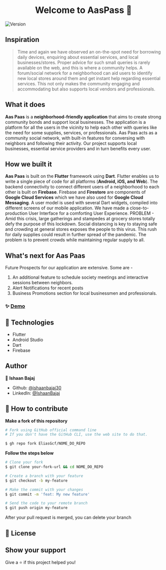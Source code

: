 <h1 align="center">Welcome to AasPass 👋</h1>
<p>
  <img alt="Version" src="https://img.shields.io/badge/version-0.2-blue.svg?cacheSeconds=2592000" />
</p>


## Inspiration
> Time and again we have observed an on-the-spot need for borrowing daily devices, enquiring about essential services, and local businesses/stores. Proper advice for such small queries is rarely available on the web, and this is where a community helps. A forum/social network for a neighborhood can aid users to identify new local stores around them and get instant help regarding essential services. This not only makes the community engaging and accommodating but also supports local vendors and professionals.

## What it does
**Aas Paas** is a **neighborhood-friendly application** that aims to create strong community bonds and support local businesses. The application is a platform for all the users in the vicinity to help each other with queries like the need for some supplies, services, or professionals. Aas Paas acts as a community social network, with built-in features for conversing with neighbors and following their activity. Our project supports local businesses, essential service providers and in turn benefits every user.

## How we built it
**Aas Paas** is built on the **Flutter** framework using **Dart**. Flutter enables us to write a single piece of code for all platforms (**Android, iOS, and Web**). The backend connectivity to connect different users of a neighborhood to each other is built on **Firebase**. Firebase and **Firestore** are components of **Google Cloud Services** which we have also used for **Google Cloud Messaging**.
A user model is used with several Dart widgets, compiled into different screens of our mobile application. We have made a close-to-production User Interface for a comforting User Experience.
PROBLEM - Amid this crisis, large gatherings and stampedes at grocery stores totally defy the purpose of this lockdown. Social distancing is key to staying safe and crowding at general stores exposes the people to this virus. This rush for daily supplies could result in further spread of the pandemic. The problem is to prevent crowds while maintaining regular supply to all.

## What's next for Aas Paas
Future Prospects for our application are extensive. Some are - 
1. An additional feature to schedule society meetings and interactive sessions between neighbors.
2. Alert Notifications for recent posts
3. Business Promotions section for local businessmen and professionals.

### ✨ [Demo](https://www.youtube.com/watch?v=z4ave28HYSw)
## 🚀 Technologies
- Flutter
- Android Studio
- Dart
- Firebase
## Author

👤 **Ishaan Bajaj**

* Github: [@ishaanbajaj30](https://github.com/ishaanbajaj30)
* LinkedIn: [@IshaanBajaj](https://www.linkedin.com/in/ishaan-bajaj-159b191b6/)

## 🤔 How to contribute

**Make a fork of this repository**

```bash
# Fork using GitHub official command line
# If you don't have the GitHub CLI, use the web site to do that.

$ gh repo fork EliasGcf/NOME_DO_REPO
```

**Follow the steps below**

```bash
# Clone your fork
$ git clone your-fork-url && cd NOME_DO_REPO

# Create a branch with your feature
$ git checkout -b my-feature

# Make the commit with your changes
$ git commit -m 'feat: My new feature'

# Send the code to your remote branch
$ git push origin my-feature
```

After your pull request is merged, you can delete your branch

## 📝 License

<!-- You can delete the license if you don't want it -->

## Show your support
Give a ⭐️ if this project helped you!
